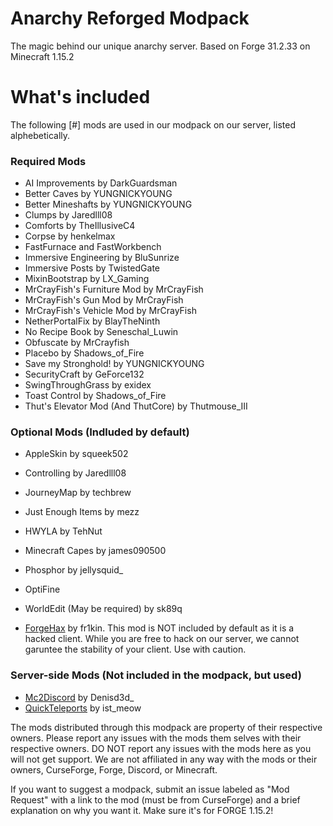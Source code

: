 # Anarchy Reforged Modpack
The magic behind our unique anarchy server.
Based on Forge 31.2.33 on Minecraft 1.15.2

# What's included
The following [#] mods are used in our modpack on our server, listed alphebetically.
### Required Mods
- AI Improvements by DarkGuardsman
- Better Caves by YUNGNICKYOUNG
- Better Mineshafts by YUNGNICKYOUNG
- Clumps by Jaredlll08
- Comforts by TheIllusiveC4
- Corpse by henkelmax
- FastFurnace and FastWorkbench
- Immersive Engineering by BluSunrize
- Immersive Posts by TwistedGate
- MixinBootstrap by LX_Gaming
- MrCrayFish's Furniture Mod by MrCrayFish
- MrCrayFish's Gun Mod by MrCrayFish
- MrCrayFish's Vehicle Mod by MrCrayFish
- NetherPortalFix by BlayTheNinth
- No Recipe Book by Seneschal_Luwin
- Obfuscate by MrCrayfish
- Placebo by Shadows_of_Fire
- Save my Stronghold! by YUNGNICKYOUNG
- SecurityCraft by GeForce132
- SwingThroughGrass by exidex
- Toast Control by Shadows_of_Fire
- Thut's Elevator Mod (And ThutCore) by Thutmouse_III

### Optional Mods (Indluded by default)
- AppleSkin by squeek502
- Controlling by Jaredlll08
- JourneyMap by techbrew
- Just Enough Items by mezz
- HWYLA by TehNut
- Minecraft Capes by james090500
- Phosphor by jellysquid_
- OptiFine
- WorldEdit (May be required) by sk89q

- [ForgeHax](https://github.com/fr1kin/ForgeHax) by fr1kin. This mod is NOT included by default as it is a hacked client. While you are free to hack on our server, we cannot garuntee the stability of your client. Use with caution.

### Server-side Mods (Not included in the modpack, but used)
- [Mc2Discord](https://www.curseforge.com/minecraft/mc-mods/minecraft2discord) by Denisd3d_
- [QuickTeleports](https://www.curseforge.com/minecraft/mc-mods/quickteleports) by ist_meow

The mods distributed through this modpack are property of their respective owners. Please report any issues with the mods them selves with their respective owners. DO NOT report any issues with the mods here as you will not get support. We are not affiliated in any way with the mods or their owners, CurseForge, Forge, Discord, or Minecraft.

If you want to suggest a modpack, submit an issue labeled as "Mod Request" with a link to the mod (must be from CurseForge) and a brief explanation on why you want it. Make sure it's for FORGE 1.15.2!
